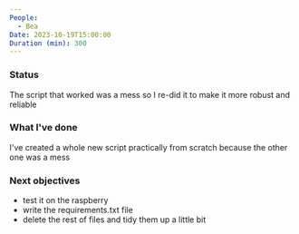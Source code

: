 ```yaml
---
People:
  - Bea
Date: 2023-10-19T15:00:00
Duration (min): 300
---
```

### Status
The script that worked was a mess so I re-did it to make it more robust and reliable
### What I've done
I've created a whole new script practically from scratch because the other one was a mess
### Next objectives
- test it on the raspberry
- write the requirements.txt file
- delete the rest of files and tidy them up a little bit